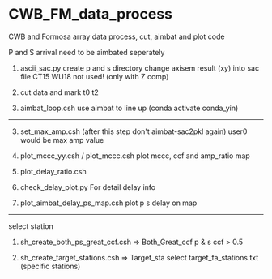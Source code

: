 # CWB_FM_data_process
CWB and Formosa array data process, cut, aimbat and plot code

P and S arrival need to be aimbated seperately
1. ascii_sac.py
   create p and s directory
   change axisem result (xy) into sac file
CT15  WU18 not used! (only with Z comp)
1. cut data and mark t0 t2

2. aimbat_loop.csh
   use aimbat to line up (conda activate conda_yin)



--------------------------
3. set_max_amp.csh (after this step don't aimbat-sac2pkl again)
   user0 would be max amp value

4. plot_mccc_yy.csh / plot_mccc.csh
   plot mccc, ccf and  amp_ratio map

5. plot_delay_ratio.csh
6. check_delay_plot.py
   For detail delay info

7. plot_aimbat_delay_ps_map.csh
   plot p s delay on map

-----------------------------
select station

1. sh_create_both_ps_great_ccf.csh =>  Both_Great_ccf
   p & s ccf > 0.5

2. sh_create_target_stations.csh =>  Target_sta
   select target_fa_stations.txt (specific stations)

